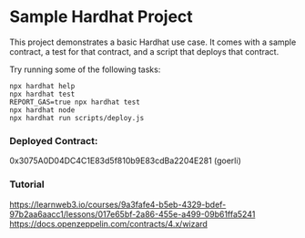 # Sample Hardhat Project

This project demonstrates a basic Hardhat use case. It comes with a sample contract, a test for that contract, and a script that deploys that contract.

Try running some of the following tasks:

```shell
npx hardhat help
npx hardhat test
REPORT_GAS=true npx hardhat test
npx hardhat node
npx hardhat run scripts/deploy.js
```


### Deployed Contract:
0x3075A0D04DC4C1E83d5f810b9E83cdBa2204E281 (goerli)

### Tutorial
https://learnweb3.io/courses/9a3fafe4-b5eb-4329-bdef-97b2aa6aacc1/lessons/017e65bf-2a86-455e-a499-09b61ffa5241
https://docs.openzeppelin.com/contracts/4.x/wizard
